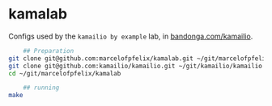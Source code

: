 # kamalab


Configs used by the `kamailio by example` lab, in [bandonga.com/kamailio](https://bandonga.com/kamailio/).


```sh
    ## Preparation
git clone git@github.com:marcelofpfelix/kamalab.git ~/git/marcelofpfelix/kamalab
git clone git@github.com:kamailio/kamailio.git ~/git/kamailio/kamailio
cd ~/git/marcelofpfelix/kamalab

    ## running
make
```
